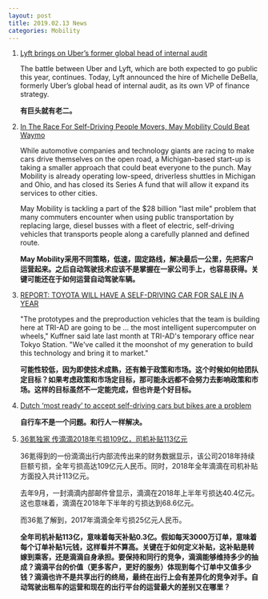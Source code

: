 ```yaml
---
layout: post
title: 2019.02.13 News
categories: Mobility
---
```


1. [Lyft brings on Uber’s former global head of internal audit](https://techcrunch.com/2019/02/12/lyft-brings-on-ubers-former-global-head-of-internal-audit/)

    The battle between Uber  and Lyft, which are both expected to go public this year, continues. Today, Lyft announced the hire of Michelle DeBella, formerly Uber’s global head of internal audit, as its own VP of finance strategy.

    **有巨头就有老二。**

2. [In The Race For Self-Driving People Movers, May Mobility Could Beat Waymo](https://www.forbes.com/sites/lianeyvkoff/2019/02/12/in-the-race-for-self-driving-people-movers-may-mobility-could-beat-waymo/#5d9be5e4627f)

    While automotive companies and technology giants are racing to make cars drive themselves on the open road, a Michigan-based start-up is taking a smaller approach that could beat everyone to the punch. May Mobility is already operating low-speed, driverless shuttles in Michigan and Ohio, and has closed its Series A fund that will allow it expand its services to other cities.

    May Mobility is tackling a part of the $28 billion "last mile" problem that many commuters encounter when using public transportation by replacing large, diesel busses with a fleet of electric, self-driving vehicles that transports people along a carefully planned and defined route. 

    **May Mobility采用不同策略，低速，固定路线，解决最后一公里，先把客户运营起来。之后自动驾驶技术应该不是掌握在一家公司手上，也容易获得。关键可能还在于如何运营自动驾驶车辆。**

3. [REPORT: TOYOTA WILL HAVE A SELF-DRIVING CAR FOR SALE IN A YEAR](https://autoweek.com/article/autonomous-cars/report-toyota-will-have-self-driving-car-sale-year)

    "The prototypes and the preproduction vehicles that the team is building here at TRI-AD are going to be … the most intelligent supercomputer on wheels," Kuffner said late last month at TRI-AD's temporary office near Tokyo Station. "We've called it the moonshot of my generation to build this technology and bring it to market."

    **可能性较低，因为即使技术成熟，还有赖于政策和市场。这个时候如何给团队定目标？如果考虑政策和市场定目标，那可能永远都不会努力去影响政策和市场。这样的目标虽然不一定能完成，但也许是个好目标。**

4. [Dutch ‘most ready’ to accept self-driving cars but bikes are a problem](https://www.dutchnews.nl/news/2019/02/dutch-most-ready-to-accept-self-driving-cars-but-bikes-are-a-problem/)

    **自行车不是一个问题。和行人一样解决。**

5. [36氪独家 传滴滴2018年亏损109亿，司机补贴113亿元](https://36kr.com/p/5176634.html)

    36氪得到的一份滴滴出行内部流传出来的财务数据显示，该公司2018年持续巨额亏损，全年亏损高达109亿元人民币。同时，2018年全年滴滴在司机补贴方面投入共计113亿元。

    去年9月，一封滴滴内部邮件曾显示，滴滴在2018年上半年亏损达40.4亿元。这也意味着，滴滴在2018年下半年的亏损达到68.6亿元。

    而36氪了解到，2017年滴滴全年亏损25亿元人民币。

    **全年司机补贴113亿，意味着每天补贴0.3亿。假如每天3000万订单，意味着每个订单补贴1元钱，这样看并不算高。关键在于如何定义补贴，这补贴是转嫁到乘客，还是滴滴自身承担。要保持和同行的竞争，滴滴能够维持多少的抽成？滴滴平台的价值（更多客户，更好的服务）体现到每个订单中又值多少钱？滴滴也许不是共享出行的终局，最终在出行上会有差异化的竞争对手。自动驾驶出租车的运营和现在的出行平台的运营最大的差别又在哪里？**